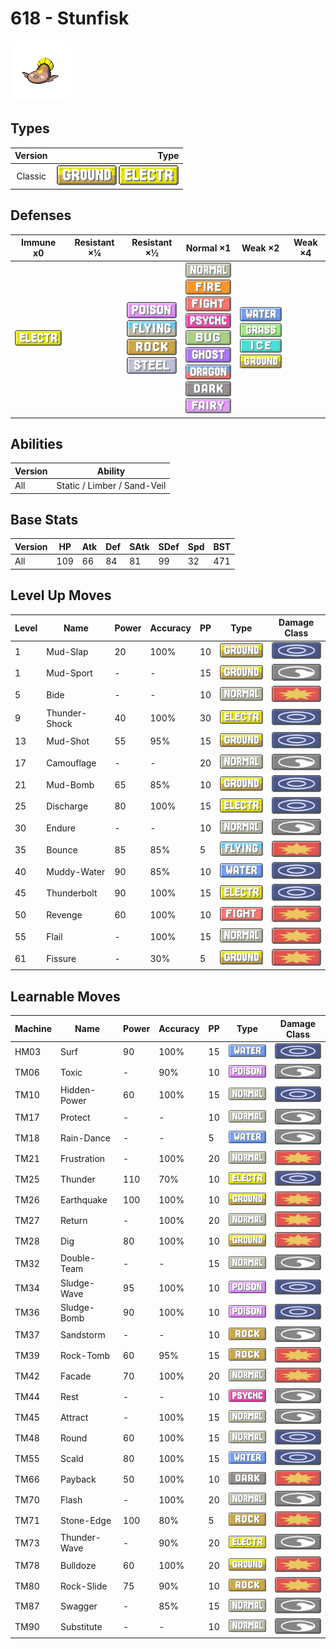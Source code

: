 # 618 - Stunfisk

![stunfisk](../img/pokemon/618.png)

## Types

| Version | Type                                                                      |
| :-----: | ------------------------------------------------------------------------: |
| Classic | ![ground](../img/types/ground.png) ![electric](../img/types/electric.png) |

## Defenses

| Immune x0                              | Resistant ×¼ | Resistant ×½                                                                                                                                      | Normal ×1                                                                                                                                                                                                                                                                                                                                      | Weak ×2                                                                                                                                       | Weak ×4 |
| -------------------------------------- | ------------ | ------------------------------------------------------------------------------------------------------------------------------------------------- | ---------------------------------------------------------------------------------------------------------------------------------------------------------------------------------------------------------------------------------------------------------------------------------------------------------------------------------------------- | --------------------------------------------------------------------------------------------------------------------------------------------- | ------- |
| ![electric](../img/types/electric.png) |              | ![poison](../img/types/poison.png)<br/>![flying](../img/types/flying.png)<br/>![rock](../img/types/rock.png)<br/>![steel](../img/types/steel.png) | ![normal](../img/types/normal.png)<br/>![fire](../img/types/fire.png)<br/>![fighting](../img/types/fighting.png)<br/>![psychic](../img/types/psychic.png)<br/>![bug](../img/types/bug.png)<br/>![ghost](../img/types/ghost.png)<br/>![dragon](../img/types/dragon.png)<br/>![dark](../img/types/dark.png)<br/>![fairy](../img/types/fairy.png) | ![water](../img/types/water.png)<br/>![grass](../img/types/grass.png)<br/>![ice](../img/types/ice.png)<br/>![ground](../img/types/ground.png) |         |

## Abilities

| Version | Ability                     |
| ------- | --------------------------- |
| All     | Static / Limber / Sand-Veil |

## Base Stats

| Version | HP  | Atk | Def | SAtk | SDef | Spd | BST |
| ------- | --- | --- | --- | ---- | ---- | --- | --- |
| All     | 109 | 66  | 84  | 81   | 99   | 32  | 471 |

## Level Up Moves

| Level | Name          | Power | Accuracy | PP | Type                                   | Damage Class                           |
| ----- | ------------- | ----- | -------- | -- | -------------------------------------- | -------------------------------------- |
| 1     | Mud-Slap      | 20    | 100%     | 10 | ![ground](../img/types/ground.png)     | ![special](../img/types/special.png)   |
| 1     | Mud-Sport     | -     | -        | 15 | ![ground](../img/types/ground.png)     | ![status](../img/types/status.png)     |
| 5     | Bide          | -     | -        | 10 | ![normal](../img/types/normal.png)     | ![physical](../img/types/physical.png) |
| 9     | Thunder-Shock | 40    | 100%     | 30 | ![electric](../img/types/electric.png) | ![special](../img/types/special.png)   |
| 13    | Mud-Shot      | 55    | 95%      | 15 | ![ground](../img/types/ground.png)     | ![special](../img/types/special.png)   |
| 17    | Camouflage    | -     | -        | 20 | ![normal](../img/types/normal.png)     | ![status](../img/types/status.png)     |
| 21    | Mud-Bomb      | 65    | 85%      | 10 | ![ground](../img/types/ground.png)     | ![special](../img/types/special.png)   |
| 25    | Discharge     | 80    | 100%     | 15 | ![electric](../img/types/electric.png) | ![special](../img/types/special.png)   |
| 30    | Endure        | -     | -        | 10 | ![normal](../img/types/normal.png)     | ![status](../img/types/status.png)     |
| 35    | Bounce        | 85    | 85%      | 5  | ![flying](../img/types/flying.png)     | ![physical](../img/types/physical.png) |
| 40    | Muddy-Water   | 90    | 85%      | 10 | ![water](../img/types/water.png)       | ![special](../img/types/special.png)   |
| 45    | Thunderbolt   | 90    | 100%     | 15 | ![electric](../img/types/electric.png) | ![special](../img/types/special.png)   |
| 50    | Revenge       | 60    | 100%     | 10 | ![fighting](../img/types/fighting.png) | ![physical](../img/types/physical.png) |
| 55    | Flail         | -     | 100%     | 15 | ![normal](../img/types/normal.png)     | ![physical](../img/types/physical.png) |
| 61    | Fissure       | -     | 30%      | 5  | ![ground](../img/types/ground.png)     | ![physical](../img/types/physical.png) |

## Learnable Moves

| Machine | Name         | Power | Accuracy | PP | Type                                   | Damage Class                           |
| ------- | ------------ | ----- | -------- | -- | -------------------------------------- | -------------------------------------- |
| HM03    | Surf         | 90    | 100%     | 15 | ![water](../img/types/water.png)       | ![special](../img/types/special.png)   |
| TM06    | Toxic        | -     | 90%      | 10 | ![poison](../img/types/poison.png)     | ![status](../img/types/status.png)     |
| TM10    | Hidden-Power | 60    | 100%     | 15 | ![normal](../img/types/normal.png)     | ![special](../img/types/special.png)   |
| TM17    | Protect      | -     | -        | 10 | ![normal](../img/types/normal.png)     | ![status](../img/types/status.png)     |
| TM18    | Rain-Dance   | -     | -        | 5  | ![water](../img/types/water.png)       | ![status](../img/types/status.png)     |
| TM21    | Frustration  | -     | 100%     | 20 | ![normal](../img/types/normal.png)     | ![physical](../img/types/physical.png) |
| TM25    | Thunder      | 110   | 70%      | 10 | ![electric](../img/types/electric.png) | ![special](../img/types/special.png)   |
| TM26    | Earthquake   | 100   | 100%     | 10 | ![ground](../img/types/ground.png)     | ![physical](../img/types/physical.png) |
| TM27    | Return       | -     | 100%     | 20 | ![normal](../img/types/normal.png)     | ![physical](../img/types/physical.png) |
| TM28    | Dig          | 80    | 100%     | 10 | ![ground](../img/types/ground.png)     | ![physical](../img/types/physical.png) |
| TM32    | Double-Team  | -     | -        | 15 | ![normal](../img/types/normal.png)     | ![status](../img/types/status.png)     |
| TM34    | Sludge-Wave  | 95    | 100%     | 10 | ![poison](../img/types/poison.png)     | ![special](../img/types/special.png)   |
| TM36    | Sludge-Bomb  | 90    | 100%     | 10 | ![poison](../img/types/poison.png)     | ![special](../img/types/special.png)   |
| TM37    | Sandstorm    | -     | -        | 10 | ![rock](../img/types/rock.png)         | ![status](../img/types/status.png)     |
| TM39    | Rock-Tomb    | 60    | 95%      | 15 | ![rock](../img/types/rock.png)         | ![physical](../img/types/physical.png) |
| TM42    | Facade       | 70    | 100%     | 20 | ![normal](../img/types/normal.png)     | ![physical](../img/types/physical.png) |
| TM44    | Rest         | -     | -        | 10 | ![psychic](../img/types/psychic.png)   | ![status](../img/types/status.png)     |
| TM45    | Attract      | -     | 100%     | 15 | ![normal](../img/types/normal.png)     | ![status](../img/types/status.png)     |
| TM48    | Round        | 60    | 100%     | 15 | ![normal](../img/types/normal.png)     | ![special](../img/types/special.png)   |
| TM55    | Scald        | 80    | 100%     | 15 | ![water](../img/types/water.png)       | ![special](../img/types/special.png)   |
| TM66    | Payback      | 50    | 100%     | 10 | ![dark](../img/types/dark.png)         | ![physical](../img/types/physical.png) |
| TM70    | Flash        | -     | 100%     | 20 | ![normal](../img/types/normal.png)     | ![status](../img/types/status.png)     |
| TM71    | Stone-Edge   | 100   | 80%      | 5  | ![rock](../img/types/rock.png)         | ![physical](../img/types/physical.png) |
| TM73    | Thunder-Wave | -     | 90%      | 20 | ![electric](../img/types/electric.png) | ![status](../img/types/status.png)     |
| TM78    | Bulldoze     | 60    | 100%     | 20 | ![ground](../img/types/ground.png)     | ![physical](../img/types/physical.png) |
| TM80    | Rock-Slide   | 75    | 90%      | 10 | ![rock](../img/types/rock.png)         | ![physical](../img/types/physical.png) |
| TM87    | Swagger      | -     | 85%      | 15 | ![normal](../img/types/normal.png)     | ![status](../img/types/status.png)     |
| TM90    | Substitute   | -     | -        | 10 | ![normal](../img/types/normal.png)     | ![status](../img/types/status.png)     |